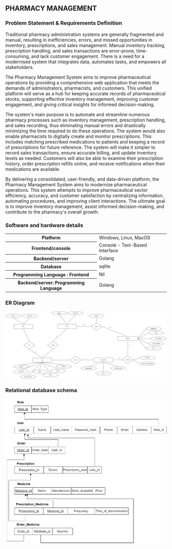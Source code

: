 ## PHARMACY MANAGEMENT

### Problem Statement & Requirements Definition
Traditional pharmacy administration systems are generally fragmented and manual, resulting in inefficiencies, errors, and missed opportunities in inventory, prescriptions, and sales management. Manual inventory tracking, prescription handling, and sales transactions are error-prone, time-consuming, and lack customer engagement. There is a need for a modernised system that integrates data, automates tasks, and empowers all stakeholders.

The Pharmacy Management System aims to improve pharmaceutical operations by providing a comprehensive web application that meets the demands of administrators, pharmacists, and customers. This unified platform will serve as a hub for keeping accurate records of pharmaceutical stocks, supporting effective inventory management, improving customer engagement, and giving critical insights for informed decision-making.

The system's main purpose is to automate and streamline numerous pharmacy processes such as inventory management, prescription handling, and sales recording, thus eliminating manual errors and drastically minimizing the time required to do these operations.  The system would also enable pharmacists to digitally create and monitor prescriptions. This includes matching prescribed medications to patients and keeping a record of prescriptions for future reference. The system will make it simpler to record sales transactions, ensure accurate billing, and update inventory levels as needed. Customers will also be able to examine their prescription history, order prescription refills online, and receive notifications when their medications are available.

By delivering a consolidated, user-friendly, and data-driven platform, the Pharmacy Management System aims to modernize pharmaceutical operations. This system attempts to improve pharmaceutical sector efficiency, accuracy, and customer satisfaction by centralizing information, automating procedures, and improving client interactions. The ultimate goal is to improve inventory management, assist informed decision-making, and contribute to the pharmacy's overall growth.

### Software and hardware details
<table>
    <tr>
        <th>Platform</th> 
        <td>Windows, Linux, MacOS</td>
    </tr>
    <tr>
        <th>Frontend/console</th> 
        <td>Console - Text-Based Interface</td>
    </tr>
    <tr>
        <th>Backend/server</th> 
        <td>Golang</td>
    </tr>
    <tr>
        <th>Database</th> 
        <td>sqlite</td>
    </tr>
    <tr>
        <th>Programming Language : Frontend</th> 
        <td>Nil</td>
    </tr>
    <tr>
        <th>Backend/server: Programming Language</th> 
        <td>Golang</td>
    </tr>
</table>

### ER Diagram
![ER Diagram](images/ER%20diagram.png)

### Relational database schema
![Relational Database Schema](images/Relational%20Database%20Schema.png)

